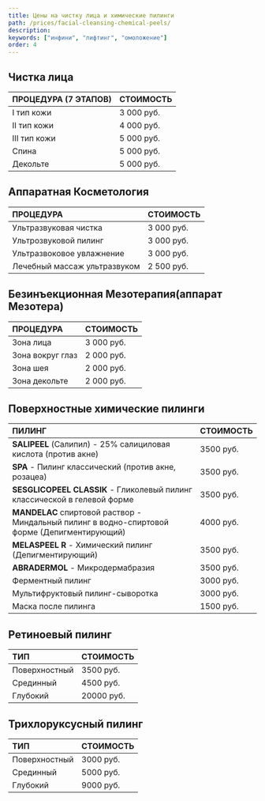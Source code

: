 ```yaml
---
title: Цены на чистку лица и химические пилинги
path: /prices/facial-cleansing-chemical-peels/
description:
keywords: ["инфини", "лифтинг", "омоложение"]
order: 4
---
```


## Чистка лица

| ПРОЦЕДУРА (7 ЭТАПОВ) | СТОИМОСТЬ  |
|:---------------------|:-----------|
| I тип кожи           | 3 000 руб. |
| II тип кожи          | 4 000 руб. |
| III тип кожи         | 5 000 руб. |
| Спина                | 5 000 руб. |
| Декольте             | 5 000 руб. |

## Аппаратная Косметология

| ПРОЦЕДУРА                    | СТОИМОСТЬ  |
|:-----------------------------|:-----------|
| Ультразвуковая чистка        | 3 000 руб. |
| Ультрозвуковой пилинг        | 3 000 руб. |
| Ультразвоковое увлажнение    | 3 000 руб. |
| Лечебный массаж ультразвуком | 2 500 руб. |

## Безинъекционная Мезотерапия(аппарат Мезотера)

| ПРОЦЕДУРА        | СТОИМОСТЬ  |
|:-----------------|:-----------|
| Зона лица        | 3 000 руб. |
| Зона вокруг глаз | 2 000 руб. |
| Зона шея         | 2 000 руб. |
| Зона декольте    | 2 000 руб. |

## Поверхностные химические пилинги

| ПИЛИНГ                                                                                         | СТОИМОСТЬ |
|:-----------------------------------------------------------------------------------------------|:----------|
| **SALIPEEL**  (Салипил) - 25% салициловая кислота (против акне)                                | 3500 руб. |
| **SPA**  - Пилинг классический (против акне, розацеа)                                          | 3500 руб. |
| **SESGLICOPEEL CLASSIK**  - Гликолевый пилинг классической в гелевой форме                     | 3500 руб. |
| **MANDELAC**  спиртовой раствор - Миндальный пилинг в водно-спиртовой форме (Депигментирующий) | 4000 руб. |
| **MELASPEEL R**  - Химический пилинг (Депигментирующий)                                        | 3500 руб. |
| **ABRADERMOL**  - Микродермабразия                                                             | 3500 руб. |
| Ферментный пилинг                                                                              | 3000 руб. |
| Мультифруктовый пилинг-сыворотка                                                               | 3000 руб. |
| Маска после пилинга                                                                            | 1500 руб. |

## Ретиноевый пилинг

| ТИП           | СТОИМОСТЬ  |
|:--------------|:-----------|
| Поверхностный | 3500 руб.  |
| Срединный     | 4500 руб.  |
| Глубокий      | 20000 руб. |

## Трихлоруксусный пилинг

| ТИП           | СТОИМОСТЬ |
|:--------------|:----------|
| Поверхностный | 3000 руб. |
| Срединный     | 5000 руб. |
| Глубокий      | 9000 руб. |
